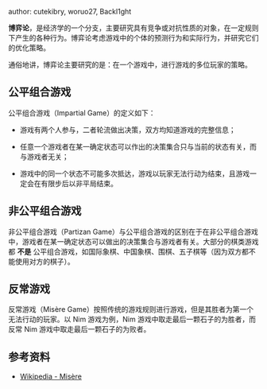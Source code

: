 author: cutekibry, woruo27, Backl1ght

**博弈论**，是经济学的一个分支，主要研究具有竞争或对抗性质的对象，在一定规则下产生的各种行为。博弈论考虑游戏中的个体的预测行为和实际行为，并研究它们的优化策略。

通俗地讲，博弈论主要研究的是：在一个游戏中，进行游戏的多位玩家的策略。

## 公平组合游戏

公平组合游戏（Impartial Game）的定义如下：

-   游戏有两个人参与，二者轮流做出决策，双方均知道游戏的完整信息；

-   任意一个游戏者在某一确定状态可以作出的决策集合只与当前的状态有关，而与游戏者无关；

-   游戏中的同一个状态不可能多次抵达，游戏以玩家无法行动为结束，且游戏一定会在有限步后以非平局结束。

## 非公平组合游戏

非公平组合游戏（Partizan Game）与公平组合游戏的区别在于在非公平组合游戏中，游戏者在某一确定状态可以做出的决策集合与游戏者有关。大部分的棋类游戏都 **不是** 公平组合游戏，如国际象棋、中国象棋、围棋、五子棋等（因为双方都不能使用对方的棋子）。

## 反常游戏

反常游戏（Misère Game）按照传统的游戏规则进行游戏，但是其胜者为第一个无法行动的玩家。以 Nim 游戏为例，Nim 游戏中取走最后一颗石子的为胜者，而反常 Nim 游戏中取走最后一颗石子的为败者。

## 参考资料

-   [Wikipedia - Misère](https://en.wikipedia.org/wiki/Mis%C3%A8re)
